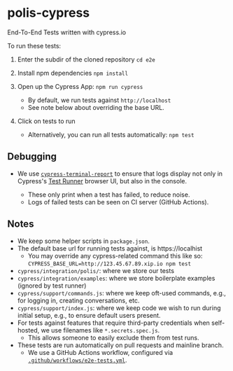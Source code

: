# polis-cypress

End-To-End Tests written with cypress.io

To run these tests:

1. Enter the subdir of the cloned repository
`cd e2e`

2. Install npm dependencies
`npm install`

3. Open up the Cypress App: `npm run cypress`
    - By default, we run tests against `http://localhost`
    - See note below about overriding the base URL.

4. Click on tests to run
    - Alternatively, you can run all tests automatically: `npm test`

## Debugging

- We use [`cypress-terminal-report`][] to ensure that logs display not only in
  Cypress's [Test Runner][test-runner] browser UI, but also in the console.
    - These only print when a test has failed, to reduce noise.
    - Logs of failed tests can be seen on CI server (GitHub Actions).

   [`cypress-terminal-report`]: https://github.com/archfz/cypress-terminal-report#readme
   [test-runner]: https://docs.cypress.io/guides/core-concepts/test-runner.html

## Notes

- We keep some helper scripts in `package.json`.
- The default base url for running tests against, is https://localhist
  - You may override any cypress-related command this like so: `CYPRESS_BASE_URL=http://123.45.67.89.xip.io npm test`
- `cypress/integration/polis/`: where we store our tests
- `cypress/integration/examples`: where we store boilerplate examples (ignored by test runner)
- `cypress/support/commands.js`: where we keep oft-used commands, e.g., for logging in, creating conversations, etc.
- `cypress/support/index.js`: where we keep code we wish to run during initial setup, e.g., to ensure default users present.
- For tests against features that require third-party credentials when self-hosted, we use filenames like `*.secrets.spec.js`.
  - This allows someone to easily exclude them from test runs.
- These tests are run automatically on pull requests and mainline branch.
  - We use a GitHub Actions workflow, configured via [`.github/workflows/e2e-tests.yml`](/.github/workflows/e2e-tests.yml).
